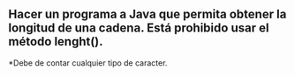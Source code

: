 ## Hacer un programa a Java que permita obtener la longitud de una cadena. Está prohibido usar el método lenght().

*Debe de contar cualquier tipo de caracter.
